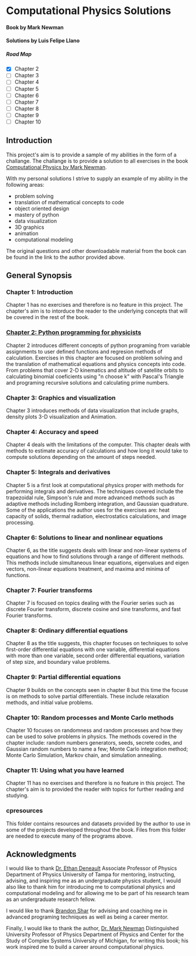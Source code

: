 # Computational Physics Solutions
#### Book by Mark Newman  
#### Solutions by Luis Felipe Llano

##### Road Map

- [x] Chapter 2
- [ ] Chapter 3
- [ ] Chapter 4
- [ ] Chapter 5
- [ ] Chapter 6
- [ ] Chapter 7
- [ ] Chapter 8 
- [ ] Chapter 9
- [ ] Chapter 10

## Introduction

This project's aim is to provide a sample of my abilities in the form of a challange. The challange is to provide a solution to all exercises in the book [Computational Physics by Mark Newman](http://www-personal.umich.edu/~mejn/cp/). 

With my personal solutions I strive to supply an example of my ability in the following areas:

- problem solving 
- translation of mathematical concepts to code
- object oriented design
- mastery of python 
- data visualization
- 3D graphics
- animation
- computational modeling

The original questions and other downloadable material from the book can be found in the link to the author provided above.

## General Synopsis


### Chapter 1: Introduction
Chapter 1 has no exercises and therefore is no feature in this project. The chapter's aim is to intorduce the reader to the underlying concepts that will be covered in the rest of the book.

### [Chapter 2: Python programming for physicists]() 
Chapter 2 introduces different concepts of python programing from variable assignments to user defined functions and regresion methods of calculation. Exercises in this chapter are focused on problem solving and the translation of mathematical equations and physics concepts into code. From problems that cover 2-D kinematics and altitude of satellite orbits to calculating binomial coeficients using "n choose k" with Pascal's Triangle and programing recursive solutions and calculating prime numbers.

### Chapter 3: Graphics and visualization
Chapter 3 introduces methods of data visualization that include graphs, density plots 3-D visualization and Animation.

### Chapter 4: Accuracy and speed
Chapter 4 deals with the limitations of the computer. This chapter deals with methods to estimate accuracy of calculations and how long it would take to compute solutions depending on the amount of steps needed.

### Chapter 5: Integrals and derivatives
Chapter 5 is a first look at computational physics proper with methods for performing integrals and derivatives. The techniques covered include the trapezoidal rule, Simpson's rule and more advanced methods such as adaptive methods including Romberg integration, and Gaussian quadrature. Some of the applications the author uses for the exercises are: heat capacity of solids, thermal radiation, electrostatics calculations, and image processing. 

### Chapter 6: Solutions to linear and nonlinear equations
Chapter 6, as the title suggests deals with linear and non-linear systems of equations and how to find solutions through a range of different methods. This methods include simultaneous linear equations, eigenvalues and eigen vectors, non-linear equations treatment, and maxima and minima of functions.

### Chapter 7: Fourier transforms
Chapter 7 is focused on topics dealing with the Fourier series such as discrete Fourier transform, discrete cosine and sine transforms, and fast Fourier transforms.

### Chapter 8: Ordinary differential equations
Chapter 8 as the title suggests, this chapter focuses on techniques to solve first-order differential equations with one variable, differential equations with more than one variable, second order differential equations, variation of step size, and boundary value problems.

### Chapter 9: Partial differential equations
Chapter 9 builds on the concepts seen in chapter 8 but this time the focuse is on methods to solve partial differentials. These include relaxation methods, and initial value problems. 

### Chapter 10: Random processes and Monte Carlo methods
Chapter 10 focuses on randomness and random processes and how they can be used to solve problems in physics. The methods covered in the chapter include: random numbers generators, seeds, secrete codes, and Gaussian random numbers to name a few; Monte Carlo integration method; Monte Carlo Simulation, Markov chain, and simulation annealing.

### Chapter 11: Using what you have learned
Chapter 11 has no exercises and therefore is no feature in this project. The chapter's aim is to provided the reader with topics for further reading and studying.

### cpresources 
This folder contains resources and datasets provided by the author to use in some of the projects developed throughout the book. Files from this folder are needed to execute many of the programs above.

## Acknowledgments 

I would like to thank [Dr. Ethan Deneault](https://www.ut.edu/directory/deneault-ethan) Associate Professor of Physics Department of Physics University of Tampa for mentoring, instructing, advising, and inspiring me as an undergraduate physics student, I would also like to thank him for introducing me to computational physics and computational modeling and for allowing me to be part of his research team as an undergraduate research fellow.   

I would like to thank [Brandon Shar](https://www.linkedin.com/in/brandonshar/) for advising and coaching me in advanced programing techniques as well as being a career mentor. 

Finally, I would like to thank the author, [Dr. Mark Newman](http://www-personal.umich.edu/~mejn/) Distinguished University Professor of Physics Department of Physics and Center for the Study of Complex Systems University of Michigan, for writing this book; his work inspired me to build a career around computational physics.

